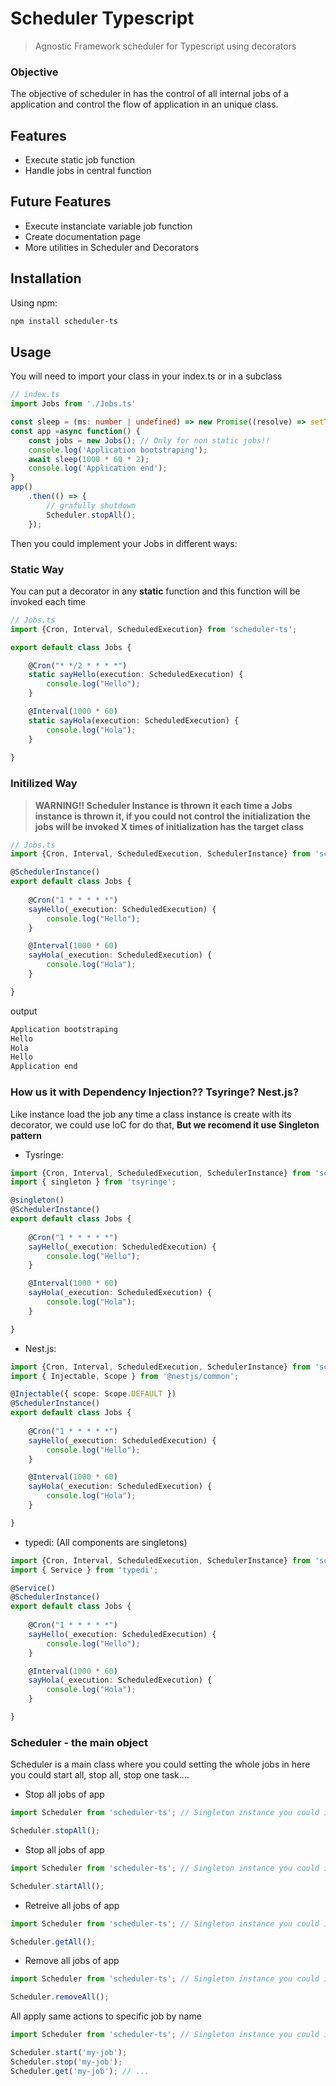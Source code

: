 # Scheduler Typescript

> Agnostic Framework scheduler for Typescript using decorators

### Objective

The objective of scheduler in has the control of all internal jobs of a application and control the flow of application in an unique class.

## Features
- Execute static job function
- Handle jobs in central function

## Future Features
- Execute instanciate variable job function
- Create documentation page
- More utilities in Scheduler and Decorators

## Installation

Using npm:

```bash
npm install scheduler-ts
```

## Usage
You will need to import your class in your index.ts or in a subclass

```Typescript
// index.ts
import Jobs from './Jobs.ts'

const sleep = (ms: number | undefined) => new Promise((resolve) => setTimeout(resolve, ms));
const app =async function() {
    const jobs = new Jobs(); // Only for non static jobs!!
    console.log('Application bootstraping');
    await sleep(1000 * 60 * 2);
    console.log('Application end');
}
app()
    .then(() => {
        // grafully shutdown
        Scheduler.stopAll();
    });
```
Then you could implement your Jobs in different ways:

### Static Way

You can put a decorator in any **static** function and this function will be invoked each time

```Typescript
// Jobs.ts
import {Cron, Interval, ScheduledExecution} from 'scheduler-ts';

export default class Jobs {

    @Cron("* */2 * * * *")
    static sayHello(execution: ScheduledExecution) {
        console.log("Hello");
    }

    @Interval(1000 * 60)
    static sayHola(execution: ScheduledExecution) {
        console.log("Hola");
    }
    
}
```

### Initilized Way

> **WARNING!! Scheduler Instance is thrown it each time a Jobs instance is thrown it, if you could not control the initialization the jobs will be invoked X times of initialization has the target class**

```Typescript
// Jobs.ts
import {Cron, Interval, ScheduledExecution, SchedulerInstance} from 'scheduler-ts';

@SchedulerInstance()
export default class Jobs {
    
    @Cron("1 * * * * *")
    sayHello(_execution: ScheduledExecution) {
        console.log("Hello");
    }

    @Interval(1000 * 60)
    sayHola(_execution: ScheduledExecution) {
        console.log("Hola");
    }

}
```

output
```bash
Application bootstraping
Hello
Hola
Hello
Application end
```

### How us it with Dependency Injection?? Tsyringe? Nest.js?
Like instance load the job any time a class instance is create with its decorator, we could use IoC for do that, **But we recomend it use Singleton pattern**

- Tysringe:

```Typescript
import {Cron, Interval, ScheduledExecution, SchedulerInstance} from 'scheduler-ts';
import { singleton } from 'tsyringe';

@singleton()
@SchedulerInstance()
export default class Jobs {
    
    @Cron("1 * * * * *")
    sayHello(_execution: ScheduledExecution) {
        console.log("Hello");
    }

    @Interval(1000 * 60)
    sayHola(_execution: ScheduledExecution) {
        console.log("Hola");
    }

}
```

- Nest.js:

```Typescript
import {Cron, Interval, ScheduledExecution, SchedulerInstance} from 'scheduler-ts';
import { Injectable, Scope } from '@nestjs/common';

@Injectable({ scope: Scope.DEFAULT })
@SchedulerInstance()
export default class Jobs {
    
    @Cron("1 * * * * *")
    sayHello(_execution: ScheduledExecution) {
        console.log("Hello");
    }

    @Interval(1000 * 60)
    sayHola(_execution: ScheduledExecution) {
        console.log("Hola");
    }

}
```

- typedi: (All components are singletons)

```Typescript
import {Cron, Interval, ScheduledExecution, SchedulerInstance} from 'scheduler-ts';
import { Service } from 'typedi';

@Service()
@SchedulerInstance()
export default class Jobs {
    
    @Cron("1 * * * * *")
    sayHello(_execution: ScheduledExecution) {
        console.log("Hello");
    }

    @Interval(1000 * 60)
    sayHola(_execution: ScheduledExecution) {
        console.log("Hola");
    }

}
```

### Scheduler - the main object

Scheduler is a main class where you could setting the whole jobs in here you could start all, stop all, stop one task....

- Stop all jobs of app

```Typescript
import Scheduler from 'scheduler-ts'; // Singleton instance you could invoker what ever you want!!

Scheduler.stopAll();
```
- Stop all jobs of app

```Typescript
import Scheduler from 'scheduler-ts'; // Singleton instance you could invoker what ever you want!!

Scheduler.startAll();
```

- Retreive all jobs of app

```Typescript
import Scheduler from 'scheduler-ts'; // Singleton instance you could invoker what ever you want!!

Scheduler.getAll();
```
- Remove all jobs of app

```Typescript
import Scheduler from 'scheduler-ts'; // Singleton instance you could invoker what ever you want!!

Scheduler.removeAll();
```
All apply same actions to specific job by name
```Typescript
import Scheduler from 'scheduler-ts'; // Singleton instance you could invoker what ever you want!!

Scheduler.start('my-job');
Scheduler.stop('my-job');
Scheduler.get('my-job'); // ...
```
